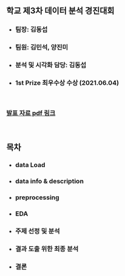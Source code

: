 ## 학교 제3차 데이터 분석 경진대회
* ### 팀장: 김동섭
* ### 팀원: 김민석, 양진미
* ### 분석 및 시각화 담당: 김동섭
* ### 1st Prize 최우수상 수상 (2021.06.04)
<br>

### [발표 자료 pdf 링크](https://drive.google.com/file/d/1LHR70Glkyu664UaycHhWV7YlvvU7xQjF/view?usp=sharing)
<br>

## 목차
* ### data Load
* ### data info & description
* ### preprocessing
* ### EDA
* ### 주제 선정 및 분석
* ### 결과 도출 위한 최종 분석
* ### 결론
